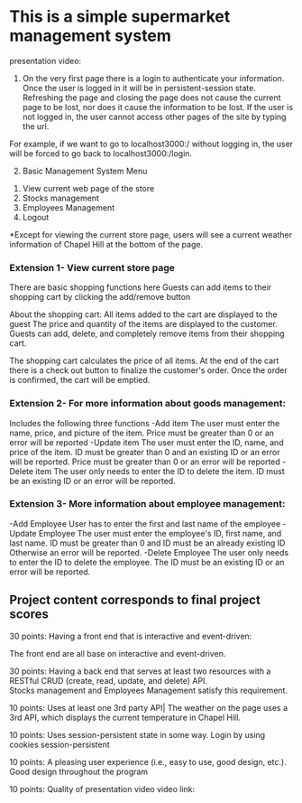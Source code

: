 <h1>This is a simple supermarket management system </h1>
presentation video:

1. On the very first page there is a login to authenticate your information.
Once the user is logged in it will be in persistent-session state. Refreshing the page and closing the page does not cause the current page to be lost, nor does it cause the information to be lost.
If the user is not logged in, the user cannot access other pages of the site by typing the url.

For example, if we want to go to localhost3000:/ without logging in,
the user will be forced to go back to localhost3000:/login.

2. Basic Management System Menu
1) View current web page of the store
2) Stocks management
3) Employees Management
4) Logout

*Except for viewing the current store page, users will see a current weather information of Chapel Hill at the bottom of the page.

<h3>Extension 1- View current store page</h3>
There are basic shopping functions here
Guests can add items to their shopping cart by clicking the add/remove button

About the shopping cart:
All items added to the cart are displayed to the guest
The price and quantity of the items are displayed to the customer.
Guests can add, delete, and completely remove items from their shopping cart.

The shopping cart calculates the price of all items.
At the end of the cart there is a check out button to finalize the customer's order.
Once the order is confirmed, the cart will be emptied.

<h3>Extension 2- For more information about goods management:</h3>
Includes the following three functions
-Add item
The user must enter the name, price, and picture of the item.
Price must be greater than 0 or an error will be reported
-Update item
The user must enter the ID, name, and price of the item.
ID must be greater than 0 and an existing ID or an error will be reported.
Price must be greater than 0 or an error will be reported
-Delete item
The user only needs to enter the ID to delete the item.
ID must be an existing ID or an error will be reported.

<h3>Extension 3- More information about employee management:</h3>
-Add Employee
User has to enter the first and last name of the employee
-Update Employee
The user must enter the employee's ID, first name, and last name.
ID must be greater than 0 and ID must be an already existing ID Otherwise an error will be reported.
-Delete Employee
The user only needs to enter the ID to delete the employee.
The ID must be an existing ID or an error will be reported.


<h2>Project content corresponds to final project scores </h2>
30 points: Having a front end that is interactive and event-driven:

The front end are all base on interactive and event-driven.

30 points: Having a back end that serves at least two resources with a RESTful CRUD (create, read, update, and delete) API.<br>
Stocks management and Employees Management satisfy this requirement.

10 points: Uses at least one 3rd party API|
The weather on the page uses a 3rd API, which displays the current temperature in Chapel Hill.

10 points: Uses session-persistent state in some way.
Login by using cookies session-persistent 

10 points: A pleasing user experience (i.e., easy to use, good design, etc.).
Good design throughout the program

10 points: Quality of presentation video
video link: